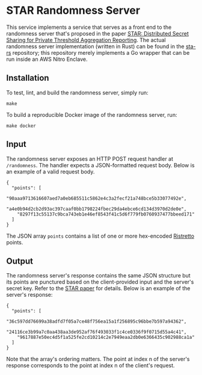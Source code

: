 STAR Randomness Server
======================

This service implements a service that serves as a front end to the randomness
server that's proposed in the paper [STAR: Distributed Secret Sharing for
Private Threshold Aggregation Reporting](https://arxiv.org/abs/2109.10074).  The
actual randomness server implementation (written in Rust) can be found in the
[sta-rs](https://github.com/brave-experiments/sta-rs) repository; this
repository merely implements a Go wrapper that can be run inside an AWS Nitro
Enclave.

Installation
------------

To test, lint, and build the randomness server, simply run:

```
make
```

To build a reproducible Docker image of the randomness server, run:

```
make docker
```

Input
-----

The randomness server exposes an HTTP POST request handler at `/randomness`.
The handler expects a JSON-formatted request body.  Below is an example of a
valid request body.

```
{
  "points": [
    "90aaa9713616607aed7a0eb685511c5862e4c3a2fecf21a748bce5b33077492e",
    "a4e0b94d2cb2d93ac397caaf0bb1798224fbec29da4ebce6cd134d3970d2de0e",
    "8297f13c55137c9bca743eb1e46ef8543f41c5d6f779fb0760937477bbeed171"
  ]
}
```

The JSON array `points` contains a list of one or more hex-encoded
[Ristretto](https://github.com/bwesterb/go-ristretto) points.

Output
------

The randomness server's response contains the same JSON structure but its
points are punctured based on the client-provided input and the server's secret
key.  Refer to the [STAR paper](https://arxiv.org/abs/2109.10074) for details.
Below is an example of the server's response:

```
{
  "points": [
    "36c597dd76699a38adfd7f05a7ce48f756ea15a1f256895c96bbe7b597a94362",
    "24116ce3b99a7c0aa438aa3de952af76f493033f1c4ce0336f9f0715d55a4c41",
    "9617887e50ec4d5f1a525fe2cd10214c2e7949eaa2db0e6366435c902988ca1a"
  ]
}
```

Note that the array's ordering matters.  The point at index n of the server's
response corresponds to the point at index n of the client's request.
